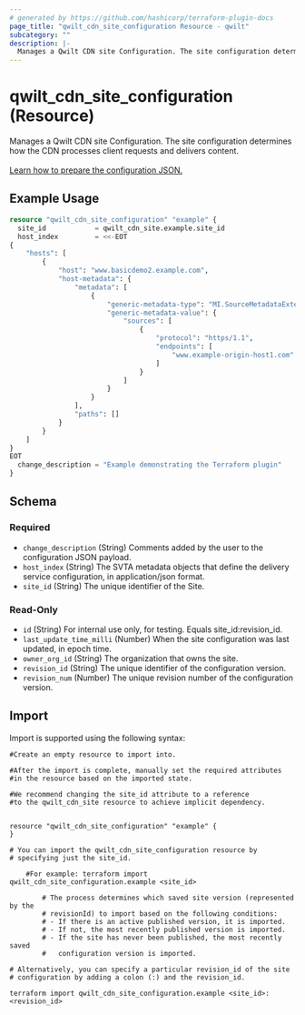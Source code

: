 ```yaml
---
# generated by https://github.com/hashicorp/terraform-plugin-docs
page_title: "qwilt_cdn_site_configuration Resource - qwilt"
subcategory: ""
description: |-
  Manages a Qwilt CDN site Configuration. The site configuration determines how the CDN processes client requests and delivers content.Learn how to prepare the configuration JSON. https://docs.qwilt.com/docs/terraform-user-guide#site-configuration-json
---
```


# qwilt_cdn_site_configuration (Resource)

Manages a Qwilt CDN site Configuration. The site configuration determines how the CDN processes client requests and delivers content.<br><br>[Learn how to prepare the configuration JSON.](https://docs.qwilt.com/docs/terraform-user-guide#site-configuration-json)

## Example Usage

```terraform
resource "qwilt_cdn_site_configuration" "example" {
  site_id            = qwilt_cdn_site.example.site_id
  host_index         = <<-EOT
{
	"hosts": [
		{
			"host": "www.basicdemo2.example.com",
			"host-metadata": {
				"metadata": [
					{
						"generic-metadata-type": "MI.SourceMetadataExtended",
						"generic-metadata-value": {
							"sources": [
								{
									"protocol": "https/1.1",
									"endpoints": [
										"www.example-origin-host1.com"
									]
								}
							]
						}
					}
				],
				"paths": []
			}
		}
	]
}
EOT
  change_description = "Example demonstrating the Terraform plugin"
}
```

<!-- schema generated by tfplugindocs -->
## Schema

### Required

- `change_description` (String) Comments added by the user to the configuration JSON payload.
- `host_index` (String) The SVTA metadata objects that define the delivery service configuration, in application/json format.
- `site_id` (String) The unique identifier of the Site.

### Read-Only

- `id` (String) For internal use only, for testing. Equals site_id:revision_id.
- `last_update_time_milli` (Number) When the site configuration was last updated, in epoch time.
- `owner_org_id` (String) The organization that owns the site.
- `revision_id` (String) The unique identifier of the configuration version.
- `revision_num` (Number) The unique revision number of the configuration version.

## Import

Import is supported using the following syntax:

```shell
#Create an empty resource to import into.

#After the import is complete, manually set the required attributes 
#in the resource based on the imported state.

#We recommend changing the site_id attribute to a reference 
#to the qwilt_cdn_site resource to achieve implicit dependency.


resource "qwilt_cdn_site_configuration" "example" {
}

# You can import the qwilt_cdn_site_configuration resource by 
# specifying just the site_id. 

    #For example: terraform import qwilt_cdn_site_configuration.example <site_id>
    
        # The process determines which saved site version (represented by the 
        # revisionId) to import based on the following conditions: 
        # - If there is an active published version, it is imported.
        # - If not, the most recently published version is imported. 
        # - If the site has never been published, the most recently saved 
        #   configuration version is imported.

# Alternatively, you can specify a particular revision_id of the site 
# configuration by adding a colon (:) and the revision_id.

terraform import qwilt_cdn_site_configuration.example <site_id>:<revision_id>
```
